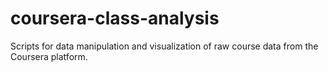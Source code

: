 coursera-class-analysis
=======================

Scripts for data manipulation and visualization of raw course data from the Coursera platform. 
